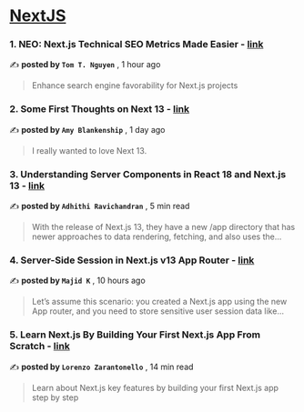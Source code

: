 
<h1><a href=https://medium.com/tag/nextjs/recommended target="_blank" rel="noopener noreferrer">NextJS</a></h1>
<h3>1. NEO: Next.js Technical SEO Metrics Made Easier - <a href=https://medium.com/@nguyentomt?source=tag_recommended_feed---------0-84----------nextjs----------94e35bd9_6608_4041_9e6f_e9202d0088e1------- target="_blank" rel="noopener noreferrer">link</a></h3>

✍️ **posted by `Tom T. Nguyen`** <date> , 1 hour ago</date>

<blockquote>Enhance search engine favorability for Next.js projects</blockquote>

<h3>2. Some First Thoughts on Next 13 - <a href=https://medium.com/@amy-blankenship?source=tag_recommended_feed---------1-107----------nextjs----------94e35bd9_6608_4041_9e6f_e9202d0088e1------- target="_blank" rel="noopener noreferrer">link</a></h3>

✍️ **posted by `Amy Blankenship`** <date> , 1 day ago</date>

<blockquote>I really wanted to love Next 13.</blockquote>

<h3>3. Understanding Server Components in React 18 and Next.js 13 - <a href=https://medium.com/@adhithiravi?source=tag_recommended_feed---------2-85----------nextjs----------94e35bd9_6608_4041_9e6f_e9202d0088e1------- target="_blank" rel="noopener noreferrer">link</a></h3>

✍️ **posted by `Adhithi Ravichandran`** <date> , 5 min read</date>

<blockquote>With the release of Next.js 13, they have a new /app directory that has newer approaches to data rendering, fetching, and also uses the…</blockquote>

<h3>4. Server-Side Session in Next.js v13 App Router - <a href=https://medium.com/@majidkuhail?source=tag_recommended_feed---------3-84----------nextjs----------94e35bd9_6608_4041_9e6f_e9202d0088e1------- target="_blank" rel="noopener noreferrer">link</a></h3>

✍️ **posted by `Majid K`** <date> , 10 hours ago</date>

<blockquote>Let’s assume this scenario: you created a Next.js app using the new App router, and you need to store sensitive user session data like…</blockquote>

<h3>5. Learn Next.js By Building Your First Next.js App From Scratch - <a href=https://medium.com/@lorenzozar?source=tag_recommended_feed---------4-107----------nextjs----------94e35bd9_6608_4041_9e6f_e9202d0088e1------- target="_blank" rel="noopener noreferrer">link</a></h3>

✍️ **posted by `Lorenzo Zarantonello`** <date> , 14 min read</date>

<blockquote>Learn about Next.js key features by building your first Next.js app step by step</blockquote>

